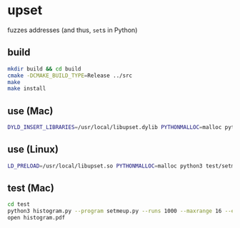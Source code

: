# upset

fuzzes addresses (and thus, `set`s in Python)

## build

```bash
mkdir build && cd build
cmake -DCMAKE_BUILD_TYPE=Release ../src
make
make install
```

## use (Mac)

```bash
DYLD_INSERT_LIBRARIES=/usr/local/libupset.dylib PYTHONMALLOC=malloc python3 test/setmeup.py
```

## use (Linux)

```bash
LD_PRELOAD=/usr/local/libupset.so PYTHONMALLOC=malloc python3 test/setmeup.py
```

## test (Mac)

```bash
cd test
python3 histogram.py --program setmeup.py --runs 1000 --maxrange 16 --environment="DYLD_INSERT_LIBRARIES=$PWD/../build/libupset.dylib PYTHONMALLOC=malloc"
open histogram.pdf
```

